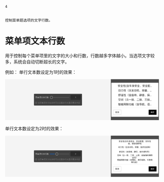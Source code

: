 ```index
4
```
```tag

```
```summary
控制菜单题选项的文字行数。
```
# 菜单项文本行数
用于控制每个菜单项里的文字的大小和行数，行数越多字体越小。当选项文字较多，系统会自动切断超长的文字。

例如：
单行文本数设定为1时的效果：

<img src='../assets/questionLayoutSetting/04menuItemTotalLine/line-count-1.png'>

单行文本数设定为2时的效果：

<img src='../assets/questionLayoutSetting/04menuItemTotalLine/line-count-2.png'>

